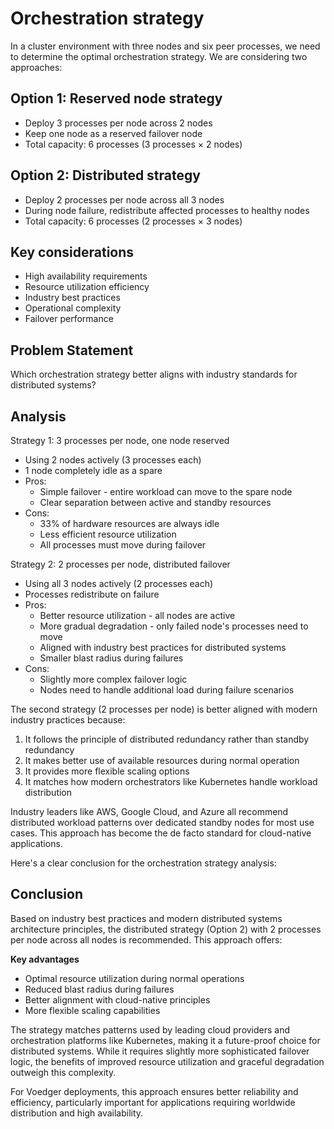 # Orchestration strategy

In a cluster environment with three nodes and six peer processes, we need to determine the optimal orchestration strategy. We are considering two approaches:

## Option 1: Reserved node strategy
- Deploy 3 processes per node across 2 nodes
- Keep one node as a reserved failover node
- Total capacity: 6 processes (3 processes × 2 nodes)

## Option 2: Distributed strategy
- Deploy 2 processes per node across all 3 nodes
- During node failure, redistribute affected processes to healthy nodes
- Total capacity: 6 processes (2 processes × 3 nodes)

## Key considerations

- High availability requirements
- Resource utilization efficiency
- Industry best practices
- Operational complexity
- Failover performance

## Problem Statement

Which orchestration strategy better aligns with industry standards for distributed systems?

## Analysis

Strategy 1: 3 processes per node, one node reserved
- Using 2 nodes actively (3 processes each)
- 1 node completely idle as a spare
- Pros:
  - Simple failover - entire workload can move to the spare node
  - Clear separation between active and standby resources
- Cons:
  - 33% of hardware resources are always idle
  - Less efficient resource utilization
  - All processes must move during failover

Strategy 2: 2 processes per node, distributed failover
- Using all 3 nodes actively (2 processes each)
- Processes redistribute on failure
- Pros:
  - Better resource utilization - all nodes are active
  - More gradual degradation - only failed node's processes need to move
  - Aligned with industry best practices for distributed systems
  - Smaller blast radius during failures
- Cons:
  - Slightly more complex failover logic
  - Nodes need to handle additional load during failure scenarios

The second strategy (2 processes per node) is better aligned with modern industry practices because:

1. It follows the principle of distributed redundancy rather than standby redundancy
2. It makes better use of available resources during normal operation
3. It provides more flexible scaling options
4. It matches how modern orchestrators like Kubernetes handle workload distribution

Industry leaders like AWS, Google Cloud, and Azure all recommend distributed workload patterns over dedicated standby nodes for most use cases. This approach has become the de facto standard for cloud-native applications.

Here's a clear conclusion for the orchestration strategy analysis:

## Conclusion

Based on industry best practices and modern distributed systems architecture principles, the distributed strategy (Option 2) with 2 processes per node across all nodes is recommended. This approach offers:

**Key advantages**

- Optimal resource utilization during normal operations
- Reduced blast radius during failures
- Better alignment with cloud-native principles
- More flexible scaling capabilities

The strategy matches patterns used by leading cloud providers and orchestration platforms like Kubernetes, making it a future-proof choice for distributed systems. While it requires slightly more sophisticated failover logic, the benefits of improved resource utilization and graceful degradation outweigh this complexity.

For Voedger deployments, this approach ensures better reliability and efficiency, particularly important for applications requiring worldwide distribution and high availability.
